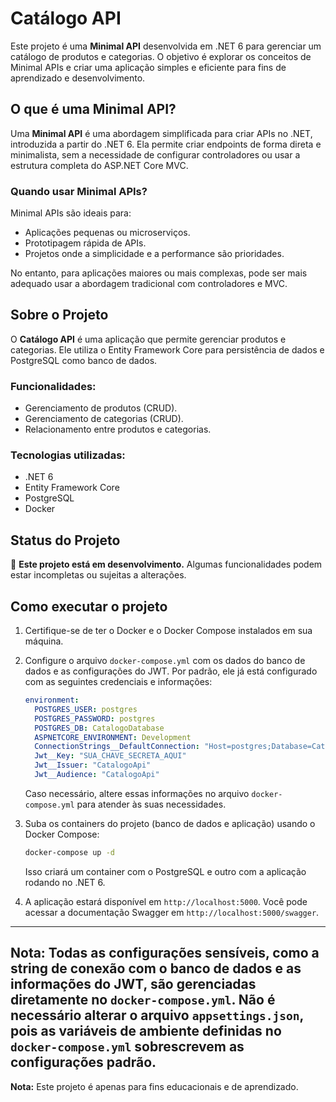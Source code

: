 # Catálogo API

Este projeto é uma **Minimal API** desenvolvida em .NET 6 para gerenciar um catálogo de produtos e categorias. O objetivo é explorar os conceitos de Minimal APIs e criar uma aplicação simples e eficiente para fins de aprendizado e desenvolvimento.

## O que é uma Minimal API?

Uma **Minimal API** é uma abordagem simplificada para criar APIs no .NET, introduzida a partir do .NET 6. Ela permite criar endpoints de forma direta e minimalista, sem a necessidade de configurar controladores ou usar a estrutura completa do ASP.NET Core MVC.

### Quando usar Minimal APIs?

Minimal APIs são ideais para:
- Aplicações pequenas ou microserviços.
- Prototipagem rápida de APIs.
- Projetos onde a simplicidade e a performance são prioridades.

No entanto, para aplicações maiores ou mais complexas, pode ser mais adequado usar a abordagem tradicional com controladores e MVC.

## Sobre o Projeto

O **Catálogo API** é uma aplicação que permite gerenciar produtos e categorias. Ele utiliza o Entity Framework Core para persistência de dados e PostgreSQL como banco de dados.

### Funcionalidades:
- Gerenciamento de produtos (CRUD).
- Gerenciamento de categorias (CRUD).
- Relacionamento entre produtos e categorias.

### Tecnologias utilizadas:
- .NET 6
- Entity Framework Core
- PostgreSQL
- Docker

## Status do Projeto

🚧 **Este projeto está em desenvolvimento.** Algumas funcionalidades podem estar incompletas ou sujeitas a alterações.

## Como executar o projeto

1. Certifique-se de ter o Docker e o Docker Compose instalados em sua máquina.

2. Configure o arquivo `docker-compose.yml` com os dados do banco de dados e as configurações do JWT. Por padrão, ele já está configurado com as seguintes credenciais e informações:
   ```yml
   environment:
     POSTGRES_USER: postgres
     POSTGRES_PASSWORD: postgres
     POSTGRES_DB: CatalogoDatabase
     ASPNETCORE_ENVIRONMENT: Development
     ConnectionStrings__DefaultConnection: "Host=postgres;Database=CatalogoDatabase;Username=postgres;Password=postgres"
     Jwt__Key: "SUA_CHAVE_SECRETA_AQUI"
     Jwt__Issuer: "CatalogoApi"
     Jwt__Audience: "CatalogoApi"
   ```
   Caso necessário, altere essas informações no arquivo `docker-compose.yml` para atender às suas necessidades.

3. Suba os containers do projeto (banco de dados e aplicação) usando o Docker Compose:
   ```bash
   docker-compose up -d
   ```
   Isso criará um container com o PostgreSQL e outro com a aplicação rodando no .NET 6.

4. A aplicação estará disponível em `http://localhost:5000`. Você pode acessar a documentação Swagger em `http://localhost:5000/swagger`.

---

**Nota:** Todas as configurações sensíveis, como a string de conexão com o banco de dados e as informações do JWT, são gerenciadas diretamente no `docker-compose.yml`. Não é necessário alterar o arquivo `appsettings.json`, pois as variáveis de ambiente definidas no `docker-compose.yml` sobrescrevem as configurações padrão.
---
**Nota:** Este projeto é apenas para fins educacionais e de aprendizado.